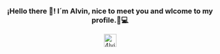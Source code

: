 <p align="center" width="300">
   
   <h3 align="center">¡Hello there 👋! I´m Alvin, nice to meet you and wlcome to my profile.👨💻</h3>
</p>


<p align="center">
   
  


  </a>
  <a href="https://instagram.com/4lvin" target="black">
    <img align="center" src="https://cdn.jsdelivr.net/npm/simple-icons@3.0.1/icons/instagram.svg" alt="4lvin" height="30px" width="29px" />
  </a>

